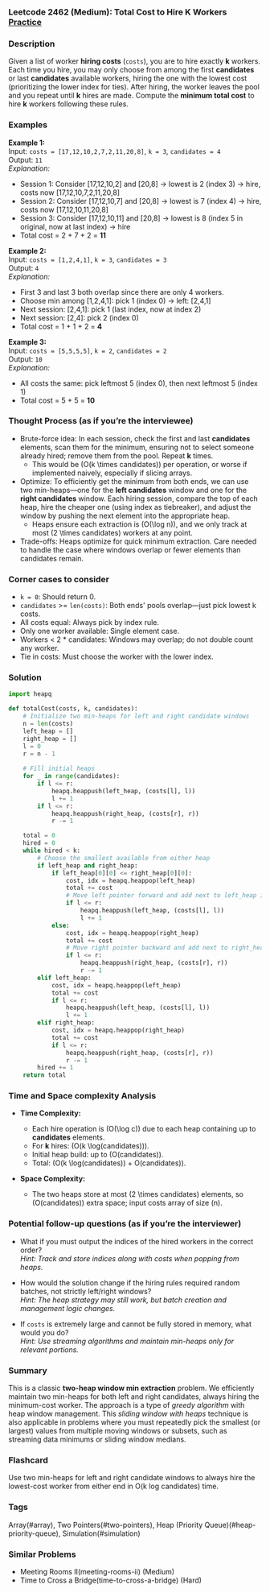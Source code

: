 ### Leetcode 2462 (Medium): Total Cost to Hire K Workers [Practice](https://leetcode.com/problems/total-cost-to-hire-k-workers)

### Description  
Given a list of worker **hiring costs** (`costs`), you are to hire exactly **k** workers. Each time you hire, you may only choose from among the first **candidates** or last **candidates** available workers, hiring the one with the lowest cost (prioritizing the lower index for ties). After hiring, the worker leaves the pool and you repeat until **k** hires are made. Compute the **minimum total cost** to hire **k** workers following these rules.

### Examples  

**Example 1:**  
Input: `costs = [17,12,10,2,7,2,11,20,8]`, `k = 3`, `candidates = 4`  
Output: `11`  
*Explanation:*
- Session 1: Consider [17,12,10,2] and [20,8] → lowest is 2 (index 3) → hire, costs now [17,12,10,7,2,11,20,8]
- Session 2: Consider [17,12,10,7] and [20,8] → lowest is 7 (index 4) → hire, costs now [17,12,10,11,20,8]
- Session 3: Consider [17,12,10,11] and [20,8] → lowest is 8 (index 5 in original, now at last index) → hire
- Total cost = 2 + 7 + 2 = **11**

**Example 2:**  
Input: `costs = [1,2,4,1]`, `k = 3`, `candidates = 3`  
Output: `4`  
*Explanation:*
- First 3 and last 3 both overlap since there are only 4 workers.
- Choose min among [1,2,4,1]: pick 1 (index 0) → left: [2,4,1]
- Next session: [2,4,1]: pick 1 (last index, now at index 2)
- Next session: [2,4]: pick 2 (index 0)
- Total cost = 1 + 1 + 2 = **4**

**Example 3:**  
Input: `costs = [5,5,5,5]`, `k = 2`, `candidates = 2`  
Output: `10`  
*Explanation:*
- All costs the same: pick leftmost 5 (index 0), then next leftmost 5 (index 1)
- Total cost = 5 + 5 = **10**

### Thought Process (as if you’re the interviewee)  
- Brute-force idea: In each session, check the first and last **candidates** elements, scan them for the minimum, ensuring not to select someone already hired; remove them from the pool. Repeat **k** times.  
  - This would be \(O(k \times candidates)\) per operation, or worse if implemented naively, especially if slicing arrays.
- Optimize: To efficiently get the minimum from both ends, we can use two min-heaps—one for the **left candidates** window and one for the **right candidates** window. Each hiring session, compare the top of each heap, hire the cheaper one (using index as tiebreaker), and adjust the window by pushing the next element into the appropriate heap.  
  - Heaps ensure each extraction is \(O(\log n)\), and we only track at most \(2 \times candidates\) workers at any point.
- Trade-offs: Heaps optimize for quick minimum extraction. Care needed to handle the case where windows overlap or fewer elements than candidates remain.

### Corner cases to consider  
- `k = 0`: Should return 0.
- `candidates` >= `len(costs)`: Both ends' pools overlap—just pick lowest k costs.
- All costs equal: Always pick by index rule.
- Only one worker available: Single element case.
- Workers < 2 * candidates: Windows may overlap; do not double count any worker.
- Tie in costs: Must choose the worker with the lower index.

### Solution

```python
import heapq

def totalCost(costs, k, candidates):
    # Initialize two min-heaps for left and right candidate windows
    n = len(costs)
    left_heap = []
    right_heap = []
    l = 0
    r = n - 1
    
    # Fill initial heaps
    for _ in range(candidates):
        if l <= r:
            heapq.heappush(left_heap, (costs[l], l))
            l += 1
        if l <= r:
            heapq.heappush(right_heap, (costs[r], r))
            r -= 1

    total = 0
    hired = 0
    while hired < k:
        # Choose the smallest available from either heap
        if left_heap and right_heap:
            if left_heap[0][0] <= right_heap[0][0]:
                cost, idx = heapq.heappop(left_heap)
                total += cost
                # Move left pointer forward and add next to left_heap if still in range
                if l <= r:
                    heapq.heappush(left_heap, (costs[l], l))
                    l += 1
            else:
                cost, idx = heapq.heappop(right_heap)
                total += cost
                # Move right pointer backward and add next to right_heap if still in range
                if l <= r:
                    heapq.heappush(right_heap, (costs[r], r))
                    r -= 1
        elif left_heap:
            cost, idx = heapq.heappop(left_heap)
            total += cost
            if l <= r:
                heapq.heappush(left_heap, (costs[l], l))
                l += 1
        elif right_heap:
            cost, idx = heapq.heappop(right_heap)
            total += cost
            if l <= r:
                heapq.heappush(right_heap, (costs[r], r))
                r -= 1
        hired += 1
    return total
```

### Time and Space complexity Analysis  

- **Time Complexity:**  
  - Each hire operation is \(O(\log c)\) due to each heap containing up to **candidates** elements.  
  - For **k** hires: \(O(k \log(candidates))\).
  - Initial heap build: up to \(O(candidates)\).
  - Total: \(O(k \log(candidates)) + O(candidates)\).

- **Space Complexity:**  
  - The two heaps store at most \(2 \times candidates\) elements, so \(O(candidates)\) extra space; input costs array of size \(n\).

### Potential follow-up questions (as if you’re the interviewer)  

- What if you must output the indices of the hired workers in the correct order?  
  *Hint: Track and store indices along with costs when popping from heaps.*

- How would the solution change if the hiring rules required random batches, not strictly left/right windows?  
  *Hint: The heap strategy may still work, but batch creation and management logic changes.*

- If `costs` is extremely large and cannot be fully stored in memory, what would you do?  
  *Hint: Use streaming algorithms and maintain min-heaps only for relevant portions.*

### Summary
This is a classic **two-heap window min extraction** problem. We efficiently maintain two min-heaps for both left and right candidates, always hiring the minimum-cost worker. The approach is a type of *greedy algorithm* with heap window management. This *sliding window with heaps* technique is also applicable in problems where you must repeatedly pick the smallest (or largest) values from multiple moving windows or subsets, such as streaming data minimums or sliding window medians.


### Flashcard
Use two min-heaps for left and right candidate windows to always hire the lowest-cost worker from either end in O(k log candidates) time.

### Tags
Array(#array), Two Pointers(#two-pointers), Heap (Priority Queue)(#heap-priority-queue), Simulation(#simulation)

### Similar Problems
- Meeting Rooms II(meeting-rooms-ii) (Medium)
- Time to Cross a Bridge(time-to-cross-a-bridge) (Hard)